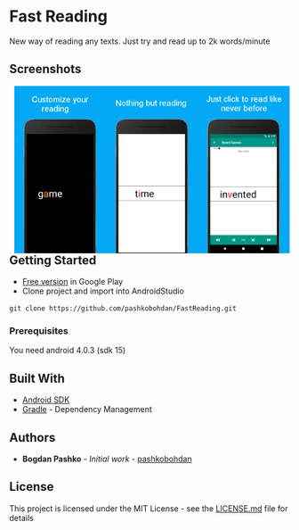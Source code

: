 # Fast Reading

New way of reading any texts. Just try and read up to 2k words/minute

## Screenshots
<img alt="Main screen:" align="right" height="300"
   src="https://raw.githubusercontent.com/pashkobohdan/FastReading/master/screenshots/1.png" />
<img alt="Nothing but reading" align="right" height="300"
   src="https://raw.githubusercontent.com/pashkobohdan/FastReading/master/screenshots/3.png" />
<img alt="Customize reading" align="right" height="300"
   src="https://raw.githubusercontent.com/pashkobohdan/FastReading/master/screenshots/4.png" />

## Getting Started

* [Free version](https://play.google.com/store/apps/details?id=com.pashkobohdan.fastreadinglite) in Google Play
* Clone project and import into AndroidStudio
```
git clone https://github.com/pashkobohdan/FastReading.git
```

### Prerequisites

You need android 4.0.3 (sdk 15)

## Built With

* [Android SDK](https://developer.android.com/studio/index.html)
* [Gradle](https://gradle.org/) - Dependency Management

## Authors

* **Bogdan Pashko** - *Initial work* - [pashkobohdan](https://github.com/pashkobohdan)

## License

This project is licensed under the MIT License - see the [LICENSE.md](LICENSE.md) file for details